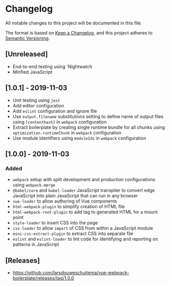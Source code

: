 # Changelog

All notable changes to this project will be documented in this file.

The format is based on [Keep a Changelog](https://keepachangelog.com/en/1.0.0/),
and this project adheres to [Semantic Versioning](https://semver.org/spec/v2.0.0.html).

## [Unreleased]

- End-to-end testing using `Nightwatch
- Minfied JavaScript

## [1.0.1] - 2019-11-03
- Unit testing using `jest`
- Add editor configuration
- Add `eslint` configuration and ignore file
- Use `output.filename` substitutions setting to define name of output files using `[contenthash]` in `webpack` configuration
- Extract boilerplate by creating single runtime bundle for all chunks using `optimization.runtimeChunk` in `webpack` configuration
- Use module identifiers using `moduleIds` in `webpack` configuration

## [1.0.0] - 2019-11-03

### Added

- `webpack` setup with split development and production configurations using `webpack-merge`
- `@babel/core` and `babel-loader` JavaScript transpiler to convert edge JavaScript into plain JavaScript that can run in any browser
- `vue-loader` to allow authoring of Vue components
- `html-webpack-plugin` to simplify creation of HTML file
- `html-webpack-root-plugin` to add tag to generated HTML for a mount point
- `style-loader` to insert CSS into the page
- `css-loader` to allow `import` of CSS from within a JavaScript module
- `mini-css-extract-plugin` to extract CSS into separate file
- `eslint` and `eslint-loader` to lint code for identifying and reporting on patterns in JavaScript

## [Releases]

- https://github.com/larsdouweschuitema/vue-webpack-boilerplate/releases/tag/1.0.0
